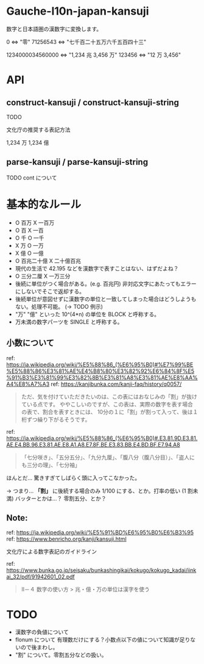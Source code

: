 # Gauche-l10n-japan-kansuji

数字と日本語圏の漢数字に変換します。

0 <=> "零"
71256543 <=> "七千百二十五万六千五百四十三"

1234000034560000 <=> "1,234 兆 3,456 万"
123456 <=> "12 万 3,456"

# API

## construct-kansuji / construct-kansuji-string

TODO

文化庁の推奨する表記方法 

1,234 万
1,234 億

## parse-kansuji / parse-kansuji-string

TODO
cont について


# 基本的なルール

- O 百万 X 一百万
- O 百   X 一百
- O 千 O 一千
- X 万 O 一万
- X 億 O 一億
- O 百兆二十億 X 二十億百兆
- 現代の生活で 42.195 などを漢数字で表すことはない、はずだよね？
- O 三分二厘 X 一万三分
- 後続に単位がつく場合がある。(e.g. 百兆円) 非対応文字にあたってもエラーにしないでそこで返却する。
- 後続単位が意図せずに漢数字の単位と一致してしまった場合はどうしようもない。処理不可能。 (-> TODO 例示)
- "万" "億" といった 10^(4*n) の単位を BLOCK と呼称する。
- 万未満の数字パーツを SINGLE と呼称する。

## 小数について

ref: https://ja.wikipedia.org/wiki/%E5%88%86_(%E6%95%B0)#%E7%99%BE%E5%88%86%E3%81%AE%E4%B8%80%E3%82%92%E6%84%8F%E5%91%B3%E3%81%99%E3%82%8B%E3%81%A8%E3%81%AE%E8%AA%A4%E8%A7%A3
ref: https://kanjibunka.com/kanji-faq/history/q0057/

> ただ、気を付けていただきたいのは、この表にはおなじみの「割」が抜けている点です。
> ややこしいのですが、この表は、実際の数字を表す場合の表で、割合を表すときには、
> 10分の１に「割」が割って入って、後は１桁ずつ繰り下がるそうです。

ref: https://ja.wikipedia.org/wiki/%E5%88%86_(%E6%95%B0)#.E3.81.9D.E3.81.AE.E4.BB.96.E3.81.AE.E8.A1.A8.E7.8F.BE.E3.83.BB.E4.BD.BF.E7.94.A8

> 「七分咲き」、「五分五分」、「九分九厘」、「腹八分（腹八分目）」、「盗人にも三分の理」、「七分袖」

ほんとだ… 驚きすぎてしばらく頭に入ってこなかった。

-> つまり… **「割」** に後続する場合のみ 1/100 にする、とか。打率の低い (1 割未満) バッターとかは…？ 零割五分、とか？

## Note:

ref: https://ja.wikipedia.org/wiki/%E5%91%BD%E6%95%B0%E6%B3%95
ref: https://www.benricho.org/kanji/kansuji.html

文化庁による数字表記のガイドライン

ref: https://www.bunka.go.jp/seisaku/bunkashingikai/kokugo/kokugo_kadai/iinkai_32/pdf/91942601_02.pdf

> Ⅱ－４ 数字の使い方 > 兆・億・万の単位は漢字を使う

# TODO

- 漢数字の負値について
- flonum について 有理数だけにする？小数点以下の値について知識が足りないので後まわし。
- "割" について。零割五分などの扱い。




